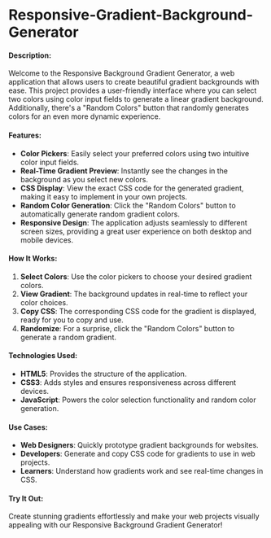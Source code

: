 # Responsive-Gradient-Background-Generator
#### Description:
Welcome to the Responsive Background Gradient Generator, a web application that allows users to create beautiful gradient backgrounds with ease. This project provides a user-friendly interface where you can select two colors using color input fields to generate a linear gradient background. Additionally, there's a "Random Colors" button that randomly generates colors for an even more dynamic experience.

#### Features:
- **Color Pickers**: Easily select your preferred colors using two intuitive color input fields.
- **Real-Time Gradient Preview**: Instantly see the changes in the background as you select new colors.
- **CSS Display**: View the exact CSS code for the generated gradient, making it easy to implement in your own projects.
- **Random Color Generation**: Click the "Random Colors" button to automatically generate random gradient colors.
- **Responsive Design**: The application adjusts seamlessly to different screen sizes, providing a great user experience on both desktop and mobile devices.

#### How It Works:
1. **Select Colors**: Use the color pickers to choose your desired gradient colors.
2. **View Gradient**: The background updates in real-time to reflect your color choices.
3. **Copy CSS**: The corresponding CSS code for the gradient is displayed, ready for you to copy and use.
4. **Randomize**: For a surprise, click the "Random Colors" button to generate a random gradient.

#### Technologies Used:
- **HTML5**: Provides the structure of the application.
- **CSS3**: Adds styles and ensures responsiveness across different devices.
- **JavaScript**: Powers the color selection functionality and random color generation.

#### Use Cases:
- **Web Designers**: Quickly prototype gradient backgrounds for websites.
- **Developers**: Generate and copy CSS code for gradients to use in web projects.
- **Learners**: Understand how gradients work and see real-time changes in CSS.

#### Try It Out:
Create stunning gradients effortlessly and make your web projects visually appealing with our Responsive Background Gradient Generator!

